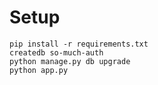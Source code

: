 # Setup

```
pip install -r requirements.txt
createdb so-much-auth
python manage.py db upgrade
python app.py
```
